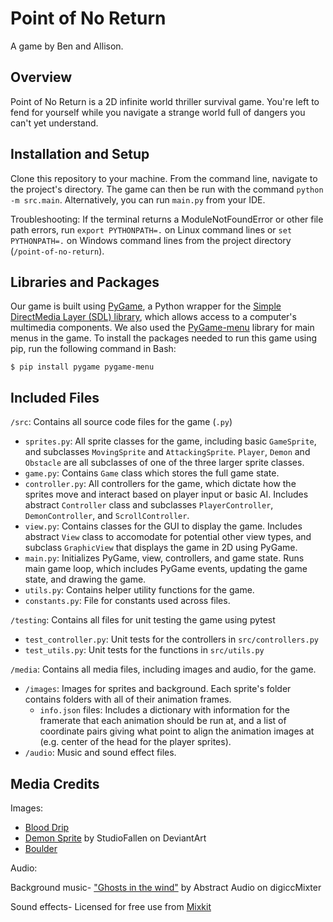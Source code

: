 # Point of No Return
A game by Ben and Allison.

## Overview
Point of No Return is a 2D infinite world thriller survival game. You're left to fend for yourself while you navigate a strange world full of dangers you can't yet understand.

## Installation and Setup
Clone this repository to your machine. From the command line, navigate to the project's directory. The game can then be run with the command `python -m src.main`. Alternatively, you can run `main.py` from your IDE.

Troubleshooting: If the terminal returns a ModuleNotFoundError or other file path errors, run `export PYTHONPATH=.` on Linux command lines or `set PYTHONPATH=.` on Windows command lines from the project directory (`/point-of-no-return`).

## Libraries and Packages
Our game is built using [PyGame](https://www.pygame.org/), a Python wrapper for the [Simple DirectMedia Layer (SDL) library](https://www.libsdl.org/), which allows access to a computer's multimedia components. We also used the [PyGame-menu](https://pygame-menu.readthedocs.io/en/4.0.4/) library for main menus in the game. To install the packages needed to run this game using pip, run the following command in Bash:

`$ pip install pygame pygame-menu`

## Included Files
`/src`: Contains all source code files for the game (`.py`)
* `sprites.py`: All sprite classes for the game, including basic `GameSprite`, and subclasses `MovingSprite` and `AttackingSprite`. `Player`, `Demon` and `Obstacle` are all subclasses of one of the three larger sprite classes.
* `game.py`: Contains `Game` class which stores the full game state.
* `controller.py`: All controllers for the game, which dictate how the sprites move and interact based on player input or basic AI. Includes abstract `Controller` class and subclasses `PlayerController`, `DemonController`, and `ScrollController`.
* `view.py`: Contains classes for the GUI to display the game. Includes abstract `View` class to accomodate for potential other view types, and subclass `GraphicView` that displays the game in 2D using PyGame.
* `main.py`: Initializes PyGame, view, controllers, and game state. Runs main game loop, which includes PyGame events, updating the game state, and drawing the game.
* `utils.py`: Contains helper utility functions for the game.
* `constants.py`: File for constants used across files.

`/testing`: Contains all files for unit testing the game using pytest
* `test_controller.py`: Unit tests for the controllers in `src/controllers.py`
* `test_utils.py`: Unit tests for the functions in `src/utils.py`

`/media`: Contains all media files, including images and audio, for the game.
* `/images`: Images for sprites and background. Each sprite's folder contains folders with all of their animation frames.
    * `info.json` files: Includes a dictionary with information for the framerate that each animation should be run at, and a list of coordinate pairs giving what point to align the animation images at (e.g. center of the head for the player sprites).
* `/audio`: Music and sound effect files.

## Media Credits
Images:
* [Blood Drip](http://clipart-library.com/clipart/n897862.htm)
* [Demon Sprite](https://www.deviantart.com/studiofallen/art/Demon-Sprite-Sheet-437061869) by StudioFallen on DeviantArt
* [Boulder](https://line.17qq.com/articles/dkgkgkgdv_p5.html)

Audio:

Background music- ["Ghosts in the wind"](http://dig.ccmixter.org/files/Citizen_X0/29247) by Abstract Audio on digiccMixter

Sound effects- Licensed for free use from [Mixkit](https://mixkit.co/)
